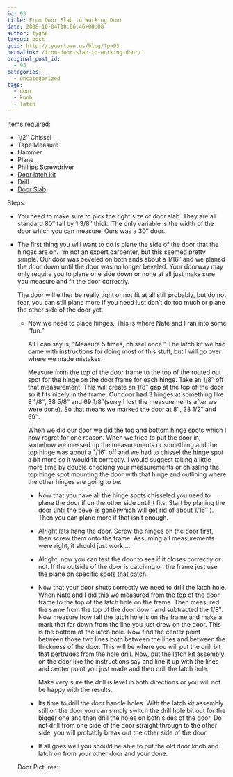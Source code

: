 ```yaml
---
id: 93
title: From Door Slab to Working Door
date: 2008-10-04T18:06:46+00:00
author: tyghe
layout: post
guid: http://tygertown.us/blog/?p=93
permalink: /from-door-slab-to-working-door/
original_post_id:
  - 93
categories:
  - Uncategorized
tags:
  - door
  - knob
  - latch
---
```

Items required:

  * 1/2&#8243; Chissel
  * Tape Measure
  * Hammer
  * Plane
  * Phillips Screwdriver
  * [Door latch kit](http://www.lowes.com/lowes/lkn?action=productDetail&productId=1449-281-3111001&lpage=none)
  * Drill
  * [Door Slab](http://www.lowes.com/lowes/lkn?action=productDetail&productId=10700-955-LU2668FJFNN1&lpage=none)

Steps:

  * You need to make sure to pick the right size of door slab. They are all standard 80&#8243; tall by 1 3/8&#8243; thick. The only variable is the width of the door which you can measure. Ours was a 30&#8243; door. 
  * The first thing you will want to do is plane the side of the door that the hinges are on. I&#8217;m not an expert carpenter, but this seemed pretty simple. Our door was beveled on both ends about a 1/16&#8243; and we planed the door down until the door was no longer beveled. Your doorway may only require you to plane one side down or none at all just make sure you measure and fit the door correctly.</p> 
    The door will either be really tight or not fit at all still probably, but do not fear, you can still plane more if you need just don&#8217;t do too much or plane the other side of the door yet. </li> 
    
      * Now we need to place hinges. This is where Nate and I ran into some &#8220;fun.&#8221;
  
        All I can say is, &#8220;Measure 5 times, chissel once.&#8221; The latch kit we had came with instructions for doing most of this stuff, but I will go over where we made mistakes.</p> 
        Measure from the top of the door frame to the top of the routed out spot for the hinge on the door frame for each hinge. Take an 1/8&#8243; off that measurement. This will create an 1/8&#8243; gap at the top of the door so it fits nicely in the frame. Our door had 3 hinges at something like 8 1/8&#8243;, 38 5/8&#8243; and 69 1/8&#8243;(sorry I lost the measurements after we were done). So that means we marked the door at 8&#8243;, 38 1/2&#8243; and 69&#8243;.
        
        When we did our door we did the top and bottom hinge spots which I now regret for one reason. When we tried to put the door in, somehow we messed up the measurements or something and the top hinge was about a 1/16&#8243; off and we had to chissel the hinge spot a bit more so it would fit correctly. I would suggest taking a little more time by double checking your measurements or chissling the top hinge spot mounting the door with that hinge and outlining where the other hinges are going to be. </li> 
        
          * Now that you have all the hinge spots chisseled you need to plane the door if on the other side until it fits. Start by planing the door until the bevel is gone(which will get rid of about 1/16&#8243; ). Then you can plane more if that isn&#8217;t enough. 
          * Alright lets hang the door. Screw the hinges on the door first, then screw them onto the frame. Assuming all measurements were right, it should just work&#8230;. 
          * Alright, now you can test the door to see if it closes correctly or not. If the outside of the door is catching on the frame just use the plane on specific spots that catch. 
          * Now that your door shuts correctly we need to drill the latch hole. When Nate and I did this we measured from the top of the door frame to the top of the latch hole on the frame. Then measured the same from the top of the door down and subtracted the 1/8&#8243;. Now measure how tall the latch hole is on the frame and make a mark that far down from the line you just drew on the door. This is the bottom of the latch hole. Now find the center point between those two lines both between the lines and between the thickness of the door. This will be where you will put the drill bit that pertrudes from the hole drill. Now, put the latch kit assembly on the door like the instructions say and line it up with the lines and center point you just made and then drill the latch hole.
  
            Make very sure the drill is level in both directions or you will not be happy with the results. 
          * Its time to drill the door handle holes. With the latch kit assembly still on the door you can simply switch the drill hole bit out for the bigger one and then drill the holes on both sides of the door. Do not drill from one side of the door straight through to the other side, you will probably break out the other side of the door. 
          * If all goes well you should be able to put the old door knob and latch on from your other door and your done. </ul> 
        
        Door Pictures: